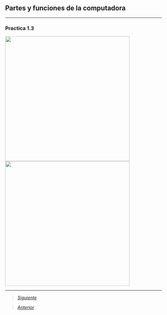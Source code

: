 ## Partes y funciones de la computadora

----

### Practica 1.3
<img src="Imagenes/6(1).jpg" height="400">
<img src="Imagenes/7(1).jpg" height="400">

----

> [*Siguiente*](Practica4.md)

> [*Anterior*](Practica2.md)
